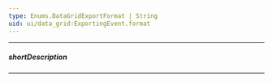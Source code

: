 ```yaml
---
type: Enums.DataGridExportFormat | String
uid: ui/data_grid:ExportingEvent.format
---
```

---
##### shortDescription
<!-- Description goes here -->

---
<!-- Description goes here -->